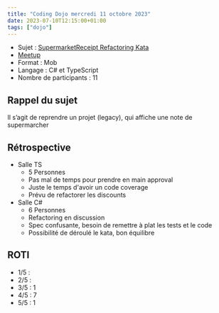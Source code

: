```yaml
---
title: "Coding Dojo mercredi 11 octobre 2023"
date: 2023-07-10T12:15:00+01:00
tags: ["dojo"]
---
```


- Sujet : [SupermarketReceipt Refactoring Kata](https://github.com/emilybache/SupermarketReceipt-Refactoring-Kata)
- [Meetup](https://www.meetup.com/fr-FR/software-craftsmanship-lyon/events/296168056/)
- Format : Mob
- Langage : C# et TypeScript
- Nombre de participants : 11


## Rappel du sujet

Il s’agit de reprendre un projet (legacy), qui affiche une note de supermarcher

## Rétrospective

- Salle TS
  - 5 Personnes
  - Pas mal de temps pour prendre en main approval
  - Juste le temps d'avoir un code coverage
  - Prévu de refactorer les discounts
- Salle C#
  - 6 Personnes
  - Refactoring en discussion
  - Spec confusante, besoin de remettre à plat les tests et le code
  - Possibilité de déroulé le kata, bon équilibre

## ROTI

- 1/5 : 
- 2/5 : 
- 3/5 : 1
- 4/5 : 7
- 5/5 : 1
